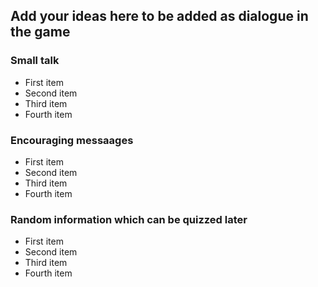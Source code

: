 ## Add your ideas here to be added as dialogue in the game

### Small talk

<ul>
  <li>First item</li>
  <li>Second item</li>
  <li>Third item</li>
  <li>Fourth item</li>
</ul> 

### Encouraging messaages

<ul>
  <li>First item</li>
  <li>Second item</li>
  <li>Third item</li>
  <li>Fourth item</li>
</ul> 

### Random information which can be quizzed later

<ul>
  <li>First item</li>
  <li>Second item</li>
  <li>Third item</li>
  <li>Fourth item</li>
</ul> 
